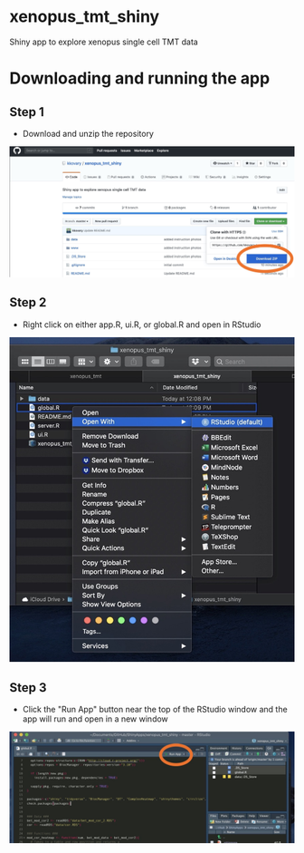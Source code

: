 # xenopus_tmt_shiny
Shiny app to explore xenopus single cell TMT data

# Downloading and running the app

## Step 1
- Download and unzip the repository

![Alt text](www/step_1.jpeg?raw=true "Title")

## Step 2
- Right click on either app.R, ui.R, or global.R and open in RStudio

![Alt text](www/step_2.jpeg?raw=true "Title")

## Step 3
- Click the "Run App" button near the top of the RStudio window and the app will run and open in a new window

![Alt text](www/step_3.jpeg?raw=true "Title")
